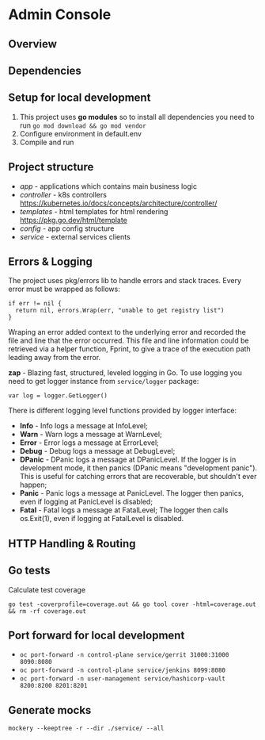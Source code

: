 # Admin Console

## Overview

## Dependencies

## Setup for local development
1. This project uses **go modules** so to install all dependencies you need to run
`go mod download && go mod vendor`
2. Configure environment in default.env
3. Compile and run

## Project structure
- *app* - applications which contains main business logic
- *controller* - k8s controllers https://kubernetes.io/docs/concepts/architecture/controller/
- *templates* - html templates for html rendering https://pkg.go.dev/html/template
- *config* - app config structure
- *service* - external services clients

## Errors & Logging
The project uses pkg/errors lib to handle errors and stack traces. Every error must be wrapped as follows:
```
if err != nil {
  return nil, errors.Wrap(err, "unable to get registry list")
}
```
Wraping an error added context to the underlying error and recorded the file and 
line that the error occurred. This file and line information could be retrieved via a 
helper function, Fprint, to give a trace of the execution path leading away from the error.

**zap** - Blazing fast, structured, leveled logging in Go.
To use logging you need to get logger instance from `service/logger` package:
```
var log = logger.GetLogger()
```
There is different logging level functions provided by logger interface:
- **Info** - Info logs a message at InfoLevel;
- **Warn** - Warn logs a message at WarnLevel;
- **Error** - Error logs a message at ErrorLevel;
- **Debug** - Debug logs a message at DebugLevel;
- **DPanic** - DPanic logs a message at DPanicLevel. If the logger is in development mode, it then panics 
(DPanic means "development panic"). This is useful for catching errors that are recoverable, but shouldn't ever happen;
- **Panic** - Panic logs a message at PanicLevel. The logger then panics, even if logging at PanicLevel is disabled;
- **Fatal** - Fatal logs a message at FatalLevel; The logger then calls os.Exit(1), 
even if logging at FatalLevel is disabled.

## HTTP Handling & Routing

## Go tests
Calculate test coverage
```
go test -coverprofile=coverage.out && go tool cover -html=coverage.out && rm -rf coverage.out
```


## Port forward for local development

- `oc port-forward -n control-plane service/gerrit 31000:31000 8090:8080`
- `oc port-forward -n control-plane service/jenkins 8099:8080`
- `oc port-forward -n user-management service/hashicorp-vault 8200:8200 8201:8201`

## Generate mocks

`mockery --keeptree -r --dir ./service/ --all`